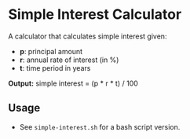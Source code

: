 # Simple Interest Calculator

A calculator that calculates simple interest given:
- **p**: principal amount
- **r**: annual rate of interest (in %)
- **t**: time period in years

**Output:** simple interest = (p * r * t) / 100

## Usage
- See `simple-interest.sh` for a bash script version.
